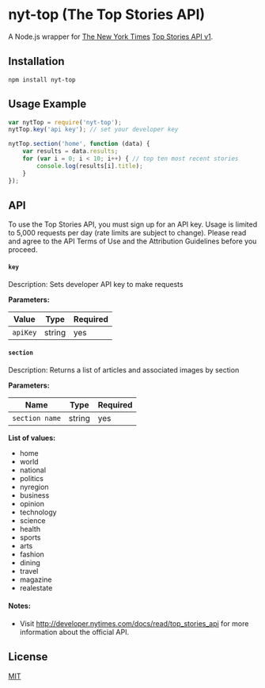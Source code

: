 # nyt-top (The Top Stories API)
A Node.js wrapper for [The New York Times](http://www.nytimes.com/) [Top Stories API v1](http://developer.nytimes.com/docs/read/top_stories_api).

## Installation

```
npm install nyt-top
```

## Usage Example

```javascript
var nytTop = require('nyt-top');
nytTop.key('api key'); // set your developer key

nytTop.section('home', function (data) {
    var results = data.results;
    for (var i = 0; i < 10; i++) { // top ten most recent stories
        console.log(results[i].title);
    }
});
```

## API

To use the Top Stories API, you must sign up for an API key. Usage is limited to 5,000 requests per day (rate limits are subject to change). Please read and agree to the API Terms of Use and the Attribution Guidelines before you proceed.

#### `key`

Description: Sets developer API key to make requests

**Parameters:**
  
| Value      | Type      | Required |
| ---------- | --------- | -------- |
| `apiKey`  | string    |   yes    |


#### `section`

Description: Returns a list of articles and associated images by section

**Parameters:**
  
| Name      | Type      | Required |
| ---------- | --------- | --------- |
| `section name` | string | yes    |

**List of values:**
- home
- world
- national
- politics 
- nyregion
- business
- opinion
- technology 
- science
- health
- sports
- arts
- fashion
- dining
- travel
- magazine
- realestate

#### Notes: 

- Visit http://developer.nytimes.com/docs/read/top_stories_api for more information about the official API.


## License

[MIT](https://github.com/gmontalvoriv/nyt-top/blob/master/LICENSE)
